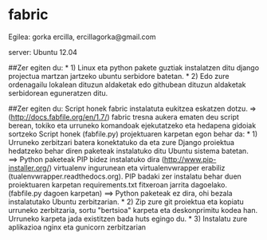 fabric
======
<p>Egilea:         gorka ercilla, ercillagorka@gmail.com</p>
<p>server:         Ubuntu 12.04</p>
##Zer egiten du:
            * 1) Linux eta python pakete guztiak instalatzen ditu django projectua martzan jartzeko ubuntu serbidore batetan.
            * 2) Edo zure ordenagailu lokalean dituzun aldaketak edo githubean dituzun aldaketak serbidorean eguneratzen ditu.

##Zer egiten du:
Script honek fabric instalatuta eukitzea eskatzen dotzu. => (http://docs.fabfile.org/en/1.7/)
              fabric tresna aukera ematen deu script berean, tokiko eta urruneko komandoak ejekutatzeko eta hedapena gidoiak sortzeko
              Script honek (fabfile.py) projektuaren karpetan egon behar da:
            *  1) Urruneko zerbitzari batera konektatuko da eta zure Django proiektua hedatzeko behar diren paketeak instalatuko ditu Ubuntu sistema batetan.
                 ==> Python paketeak PIP bidez instalatuko dira (http://www.pip-installer.org/) virtualenv ingurunean eta virtualenvwrapper erabiliz (tualenvwrapper.readthedocs.org).
                        PIP badaki zer instalatu behar duen proiektuaren karpetan requirements.txt fitxeroan jarrita dagoelako. (fabfile.py dagoen karpetan)
                 ==> Python paketeak ez dira, ohi bezala instalatutako Ubuntu zerbitzarian.
            *  2) Zip zure git proiektua eta kopiatu urruneko zerbitzaria, sortu "bertsioa" karpeta eta deskonprimitu kodea han.
                  Urruneko karpeta jada existitzen bada huts egingo du.
            *  3) Instalatu zure aplikazioa nginx eta gunicorn zerbitzarian